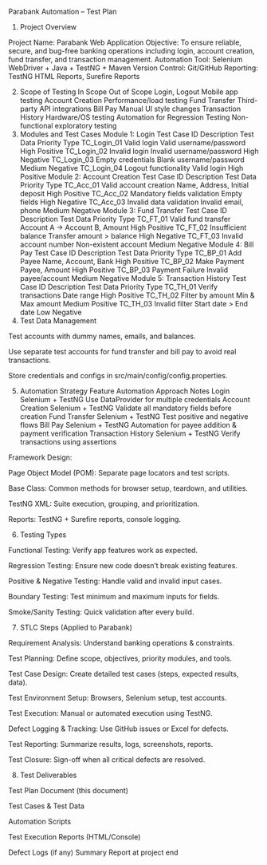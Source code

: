 Parabank Automation – Test Plan
1. Project Overview

Project Name: Parabank Web Application
Objective: To ensure reliable, secure, and bug-free banking operations including login, account creation, fund transfer, and transaction management.
Automation Tool: Selenium WebDriver + Java + TestNG + Maven
Version Control: Git/GitHub
Reporting: TestNG HTML Reports, Surefire Reports

2. Scope of Testing
In Scope	Out of Scope
Login, Logout	Mobile app testing
Account Creation	Performance/load testing
Fund Transfer	Third-party API integrations
Bill Pay	Manual UI style changes
Transaction History	Hardware/OS testing
Automation for Regression Testing	Non-functional exploratory testing
3. Modules and Test Cases
Module 1: Login
Test Case ID	Description	Test Data	Priority	Type
TC_Login_01	Valid login	Valid username/password	High	Positive
TC_Login_02	Invalid login	Invalid username/password	High	Negative
TC_Login_03	Empty credentials	Blank username/password	Medium	Negative
TC_Login_04	Logout functionality	Valid login	High	Positive
Module 2: Account Creation
Test Case ID	Description	Test Data	Priority	Type
TC_Acc_01	Valid account creation	Name, Address, Initial deposit	High	Positive
TC_Acc_02	Mandatory fields validation	Empty fields	High	Negative
TC_Acc_03	Invalid data validation	Invalid email, phone	Medium	Negative
Module 3: Fund Transfer
Test Case ID	Description	Test Data	Priority	Type
TC_FT_01	Valid fund transfer	Account A → Account B, Amount	High	Positive
TC_FT_02	Insufficient balance	Transfer amount > balance	High	Negative
TC_FT_03	Invalid account number	Non-existent account	Medium	Negative
Module 4: Bill Pay
Test Case ID	Description	Test Data	Priority	Type
TC_BP_01	Add Payee	Name, Account, Bank	High	Positive
TC_BP_02	Make Payment	Payee, Amount	High	Positive
TC_BP_03	Payment Failure	Invalid payee/account	Medium	Negative
Module 5: Transaction History
Test Case ID	Description	Test Data	Priority	Type
TC_TH_01	Verify transactions	Date range	High	Positive
TC_TH_02	Filter by amount	Min & Max amount	Medium	Positive
TC_TH_03	Invalid filter	Start date > End date	Low	Negative
4. Test Data Management

Test accounts with dummy names, emails, and balances.

Use separate test accounts for fund transfer and bill pay to avoid real transactions.

Store credentials and configs in src/main/config/config.properties.

5. Automation Strategy
Feature	Automation Approach	Notes
Login	Selenium + TestNG	Use DataProvider for multiple credentials
Account Creation	Selenium + TestNG	Validate all mandatory fields before creation
Fund Transfer	Selenium + TestNG	Test positive and negative flows
Bill Pay	Selenium + TestNG	Automation for payee addition & payment verification
Transaction History	Selenium + TestNG	Verify transactions using assertions

Framework Design:

Page Object Model (POM): Separate page locators and test scripts.

Base Class: Common methods for browser setup, teardown, and utilities.

TestNG XML: Suite execution, grouping, and prioritization.

Reports: TestNG + Surefire reports, console logging.

6. Testing Types

Functional Testing: Verify app features work as expected.

Regression Testing: Ensure new code doesn’t break existing features.

Positive & Negative Testing: Handle valid and invalid input cases.

Boundary Testing: Test minimum and maximum inputs for fields.

Smoke/Sanity Testing: Quick validation after every build.

7. STLC Steps (Applied to Parabank)

Requirement Analysis: Understand banking operations & constraints.

Test Planning: Define scope, objectives, priority modules, and tools.

Test Case Design: Create detailed test cases (steps, expected results, data).

Test Environment Setup: Browsers, Selenium setup, test accounts.

Test Execution: Manual or automated execution using TestNG.

Defect Logging & Tracking: Use GitHub issues or Excel for defects.

Test Reporting: Summarize results, logs, screenshots, reports.

Test Closure: Sign-off when all critical defects are resolved.

8. Test Deliverables

Test Plan Document (this document)

Test Cases & Test Data

Automation Scripts

Test Execution Reports (HTML/Console)

Defect Logs (if any)
Summary Report at project end